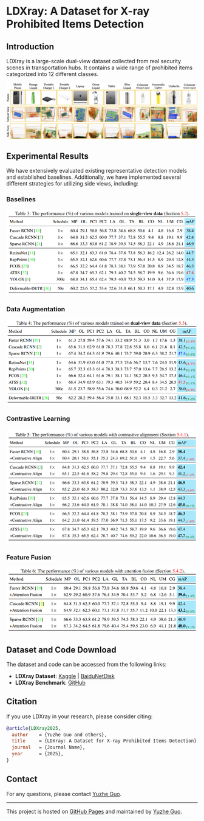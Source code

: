 # LDXray: A Dataset for X-ray Prohibited Items Detection

## Introduction
LDXray is a large-scale dual-view dataset collected from real security scenes in transportation hubs. It contains a wide range of prohibited items categorized into 12 different classes.

![Sample image from LDXray dataset](dataset.png)

## Experimental Results
We have extensively evaluated existing representative detection models and established baselines. Additionally, we have implemented several different strategies for utilizing side views, including:

### Baselines
![Baseline results](baseline.png)

### Data Augmentation
![Data augmentation methods](sideview.png)

### Contrastive Learning
![Contrastive learning techniques](contrastive.png)

### Feature Fusion
![Feature fusion methods](fusion.png)

## Dataset and Code Download
The dataset and code can be accessed from the following links:

- **LDXray Dataset**: [Kaggle](https://www.kaggle.com/datasets/yuzheguocs/LDXray) | [BaiduNetDisk](https://pan.baidu.com/s/1YyUcBe7usxMUb1UyzTorgQ?pwd=m5pl)
- **LDXray Benchmark**: [GitHub](https://github.com/SuZipei/LDXray-mmdetection)

## Citation
If you use LDXray in your research, please consider citing:

```bibtex
@article{LDXray2025,
  author    = {Yuzhe Guo and others},
  title     = {LDXray: A Dataset for X-ray Prohibited Items Detection},
  journal   = {Journal Name},
  year      = {2025},
}
```

## Contact
For any questions, please contact [Yuzhe Guo](https://github.com/suzipei).

---

This project is hosted on [GitHub Pages](https://pages.github.com/) and maintained by [Yuzhe Guo](https://github.com/suzipei).

